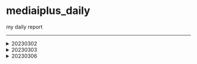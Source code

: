 # mediaiplus_daily
my daily report

******

<details>

<summary>20230302</summary>

```

vscode
DBeaver
WinSCP
MongoCompass

jh.park@mediaiplus.com 
123ssk12!

메일확인 outlook

confluence

임상시험공부 - 글로벌 임상시험 성공하기

인턴십OT 내용정리

컴공핵심과목 : 내가 잘하는거->대답잘할수있는거
자기소개 : 내가 얼마나 개발을 잘하는지, 얼마나빠르게 성장할수있는지 
면접관의 의도?? 편한마음으로 임하자..?

pw : 0130

task1 : EudraCT -> CTIS 
task2 : CRIS result 수집하기

```

</details>

<details>
<summary>20230303</summary>

```

질문할거 -> 구글링 먼저하자
1. yml 
2. 파서에서 start_date yesterday 주석 이상한것같음
3. start_date, saving_start_date difference -> 왜 굳이 따로 두는가 ??


폴더 강제삭제 : rm -rf (folder)

코드해석하기
l19 : 파서
l20 : common에서 logger가져오기 -> common_util로 가보면
l80 : scraper 정의

코드실행하기

커맨드 : python scraper_manager.py

디폴트값 nih 
Scraper클래스로 nih 인스턴스 만듬
_get_model 메소드 실행 -> _handling_date메소드 실행 -> NIHct 모델 리턴함 (클래스로 선언된 모델 임포트해서 갖고옴)

Namespace(start_date='lastupdatedate', end_date='today', save='no', insert='no', date_parameter=0, cris_start=0, cris_end=None, cris_lang='K', model='nih', email='no')

cris, mfds -> yaml에서 함

핸들링데이터 메소드의 역할 
2023-03-01 today 를 아래처럼 변환해줌
03/01/2023 03/03/2023

dao가 뭘까?
dao

run 메소드를 이해해보자
1. 비교
2. 크롤링해옴
3. 디비에 트리로 바꿔서 집어넣음


parser?? : 커맨드라인 인수 파싱하기

로컬 디비 만들기 : mysql부터 다시 깔자

get방식으로 api가져오기 -> 스키마 컴페어 부분부터 다시보기

```

</details>

<details>
<summary>20230306</summary>

```
import ipdb; ipdb.set_trace() 앞으로 디버깅은 이거로 하자
로컬에 DB설치하는법을 따로 배워야함...                                 
                                 

```

</details>
